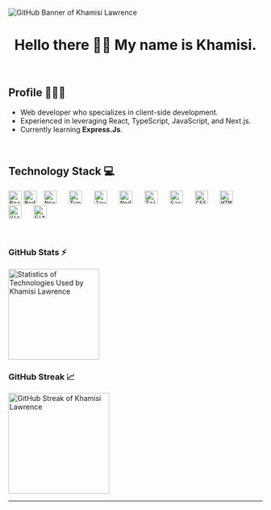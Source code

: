 ![GitHub Banner of Khamisi Lawrence](https://github.com/khamisilawrence/khamisilawrence/assets/130081031/d323a911-129b-4aad-9987-f0f66d6405f9)

<div align="center">
  <h1>
    Hello there 👋🏾 My name is Khamisi.
  </h1>
</div>

<br />

## Profile 👨🏾‍💻
- Web developer who specializes in client-side development.
- Experienced in leveraging React, TypeScript, JavaScript, and Next.js.
- Currently learning <b>Express.Js</b>.

<br />

## Technology Stack 💻

<div>

  <code><a align="left" href="https://react.dev/" rel="nofollow noopener noreferrer" target="_blank"><img alt="React" title="React" width="26px" src="https://cdn.jsdelivr.net/gh/devicons/devicon/icons/react/react-original.svg" /></a></code>
  <code><a align="left" href="https://redux.js.org/" rel="nofollow noopener noreferrer" target="_blank" style="padding-right:10px;"><img alt="Redux" title="Redux" width="26px" src="https://cdn.jsdelivr.net/gh/devicons/devicon/icons/redux/redux-original.svg" /></a></code>
  <code><a align="left" href="https://nextjs.org/" rel="nofollow noopener noreferrer" target="_blank" style="padding-right:10px;"><img alt="Next.js" title="Next.js" width="26px" src="https://icon.icepanel.io/Technology/png-shadow-512/Next.js.png" style="padding-right:10px;" /></a></code>
  <code><a align="left" href="https://www.typescriptlang.org/" rel="nofollow noopener noreferrer" target="_blank" style="padding-right:10px;"><img alt="TypeScript" title="TypeScript" width="26px" src="https://cdn.jsdelivr.net/gh/devicons/devicon/icons/typescript/typescript-original.svg" style="padding-right:10px;" /></a></code>
  <code><a align="left" href="https://devdocs.io/javascript/" rel="nofollow noopener noreferrer" target="_blank" style="padding-right:10px;"><img alt="JavaScript" title="JavaScript" width="26px" src="https://cdn.jsdelivr.net/gh/devicons/devicon/icons/javascript/javascript-original.svg" style="padding-right:10px;" /></a></code>
  <code><a align="left" href="https://nodejs.org/en" rel="nofollow noopener noreferrer" target="_blank" style="padding-right:10px;"><img alt="Node.js" title="Node.js" width="26px" src="https://cdn.jsdelivr.net/gh/devicons/devicon/icons/nodejs/nodejs-original.svg" style="padding-right:10px;" /></a></code>
  <code><a align="left" href="https://tailwindcss.com/" rel="nofollow noopener noreferrer" target="_blank" style="padding-right:10px;"><img alt="Tailwind CSS" title="Tailwind CSS" width="26px" src="https://cdn.jsdelivr.net/gh/devicons/devicon/icons/tailwindcss/tailwindcss-plain.svg" style="padding-right:10px;" /></a></code>
  <code><a align="left" href="https://sass-lang.com/" rel="nofollow noopener noreferrer" target="_blank" style="padding-right:10px;"><img alt="Sass" title="Sass" width="26px" src="https://cdn.jsdelivr.net/gh/devicons/devicon/icons/sass/sass-original.svg" style="padding-right:10px;" /></a></code>
  <code><a align="left" href="https://devdocs.io/css/" rel="nofollow noopener noreferrer" target="_blank" style="padding-right:10px;"><img alt="CSS3" title="CSS" width="26px" src="https://cdn.jsdelivr.net/gh/devicons/devicon/icons/css3/css3-original.svg" style="padding-right:10px;" /></a></code>
  <code><a align="left" href="https://devdocs.io/html/" rel="nofollow noopener noreferrer" target="_blank" style="padding-right:10px;"><img alt="HTML5" title="HTML" width="26px" src="https://cdn.jsdelivr.net/gh/devicons/devicon/icons/html5/html5-original.svg" style="padding-right:10px;" /></a></code>
  <code><a align="left" href="https://code.visualstudio.com/" rel="nofollow noopener noreferrer" target="_blank" style="padding-right:10px;"><img alt="Visual Studio Code" title="Visual Studio Code" width="26px" src="https://cdn.jsdelivr.net/gh/devicons/devicon/icons/vscode/vscode-original.svg" style="padding-right:10px;" /></a></code>
  <code><a align="left" href="https://git-scm.com/" rel="nofollow noopener noreferrer" target="_blank" style="padding-right:10px;"><img alt="Git" title="Git" width="26px" src="https://cdn.jsdelivr.net/gh/devicons/devicon/icons/git/git-original.svg" style="padding-right:10px;" /></a></code>
  <!-- <code><a align="left" href="https://svelte.dev/" rel="nofollow noopener noreferrer" target="_blank" style="padding-right:10px;"><img alt="Svelte" title="Svelte" width="26px" src="https://cdn.jsdelivr.net/gh/devicons/devicon/icons/svelte/svelte-original.svg" /></a></code> -->

</div>

<br />

### GitHub Stats ⚡ 

<a href="https://github.com/khamisilawrence">
  <img alt="Statistics of Technologies Used by Khamisi Lawrence" height="180em" src="https://github-readme-stats.vercel.app/api/top-langs/?username=khamisilawrence&show_icons=true&hide_border=false&theme=vision-friendly-dark&layout=compact&langs_count=8" />
</a>

<!-- <img alt="Statistics of Technologies Used by Khamisi Lawrence" height="245em" style="margin:0.5rem" src="https://github-readme-stats.vercel.app/api/top-langs/?username=khamisilawrence&title_color=FFBF00&text_color=C0C0C0&icon_color=4AB197&bg_color=121212" /> -->

<br />

### GitHub Streak 📈 

<a href="https://github.com/khamisilawrence">
  <img alt="GitHub Streak of Khamisi Lawrence" height="200em" src="http://github-readme-streak-stats.herokuapp.com?user=khamisilawrence&theme=dark&background=000000" />
</a>

<br />

---

<!---

<details>
  <summary><b>Github Stats ⚡</b></summary>

  <br />
  <img height="180em" src="https://github-readme-stats.vercel.app/api?username=khamisilawrence&show_icons=true&hide_border=true&&count_private=true&include_all_commits=true" />
  <img height="180em" src="https://github-readme-stats.vercel.app/api/top-langs/?username=khamisilawrence&exclude_repo=KNN-Image-Classification&show_icons=true&hide_border=true&layout=compact&langs_count=8"/>
</details>

<details>
  <summary><b>☄️ Github Streaks</b></summary>

  <br />
  <img height="180em" src="https://github-readme-streak-stats.herokuapp.com/?user=iampavangandhi&hide_border=true" />
</details>

<details>
  <br />
  <summary><b>⚙️ Things I use to get stuff done</b></summary>
  	<ul>
  	    <li> <b>OS</b> Windows 11 </li>
	    <li> <b>Laptop:</b> Acer Swift SFX14-42G </li>
  	    <li> <b>Browser:</b> Chrome & Firefox </li>
	    <li> <b>Terminal:</b> Powershell </li>
	    <li> <b>Code Editor:</b> Visual Studio Code </li>
 	    <li> <b>Other Tools:</b> Postman, Slack, & Notion </li>
	    <li> <b>To Stay Updated:</b> TLDR and Hacker News </li>
	</ul>
</details>

--->
